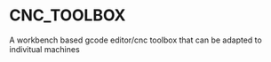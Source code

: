 # CNC_TOOLBOX
 A workbench based gcode editor/cnc toolbox that can be adapted to indivitual machines
